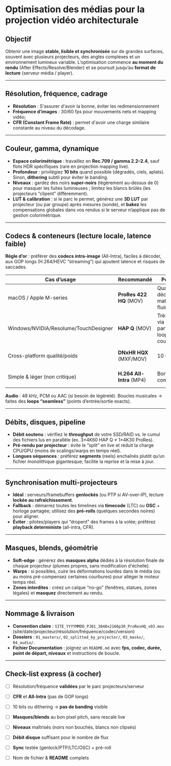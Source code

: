 <!-- %: BLOC1_SAVOIR5  -->
# Optimisation des médias pour la projection vidéo architecturale
<!-- %; -->

<!-- start-replace-subnav -->

<!-- end-replace-subnav -->


## Objectif

Obtenir une image **stable, lisible et synchronisée** sur de grandes surfaces, souvent avec plusieurs projecteurs, des angles complexes et un environnement lumineux variable. L’optimisation commence **au moment du rendu** (After Effects/Resolve/Blender) et se poursuit jusqu’au **format de lecture** (serveur média / player).

---

## Résolution, fréquence, cadrage


* **Résolution** : S'assurer d'avoir la bonne, éviter les redimensionnement
* **Fréquence d’images** : 30/60 fps pour mouvements nets et mapping vidéo; 
* **CFR (Constant Frame Rate)** : permet d'avoir une charge similaire constante au niveau du décodage.

---

## Couleur, gamma, dynamique

* **Espace colorimétrique** : travaillez en **Rec.709 / gamma 2.2–2.4**, sauf flots HDR spécifiques (rare en projection mapping live).
* **Profondeur** : privilégiez **10 bits** quand possible (dégradés, ciels, aplats). Sinon, **dithering** subtil pour éviter le banding.
* **Niveaux** : gardez des noirs **super-noirs** (légèrement au-dessus de 0) pour masquer les fuites lumineuses ; limitez les blancs brûlés (les projecteurs “clipent” différemment).
* **LUT & calibration** : si le parc le permet, générez une **3D LUT** par projecteur (ou par groupe) après mesures (sonde), et **bakez** les compensations globales dans vos rendus si le serveur n’applique pas de gestion colorimétrique.

---

## Codecs & conteneurs (lecture locale, latence faible)

**Règle d’or** : préférer des **codecs intra-image** (All-Intra), faciles à décoder, aux GOP longs (H.264/HEVC “streaming”) qui ajoutent latence et risques de saccades.

| Cas d’usage                           | Recommandé                | Pourquoi                                          | À noter                              |
| ------------------------------------- | ------------------------- | ------------------------------------------------- | ------------------------------------ |
| macOS / Apple M-series                | **ProRes 422 HQ** (MOV)   | Qualité, décodage matériel fluide                 | Poids élevé → SSD rapide             |
| Windows/NVIDIA/Resolume/TouchDesigner | **HAP Q** (MOV)           | Très fluide via GPU, parfait pour loops & couches | Fichiers volumineux                  |
| Cross-platform qualité/poids          | **DNxHR HQX** (MXF/MOV)   | 10 bits, intra                                    | Support variable selon players       |
| Simple & léger (non critique)         | **H.264 All-Intra** (MP4) | Bonne compatibilité                               | Éviter GOP longs/variable frame rate |

**Audio** : 48 kHz, PCM ou AAC (si besoin de légèreté). Boucles musicales → faites des **loops “seamless”** (points d’entrée/sortie exacts).

---

## Débits, disques, pipeline

* **Débit soutenu** : vérifiez le **throughput** de votre SSD/RAID vs. le cumul des fichiers lus en parallèle (ex. 3×4K60 HAP Q ≠ 1×4K30 ProRes).
* **Pré-rendu par projecteur** : évite le “split” en live et réduit la charge CPU/GPU (moins de scalings/warps en temps réel).
* **Longues séquences** : préférez **segments** (reels) enchaînés plutôt qu’un fichier monolithique gigantesque; facilite la reprise et la mise à jour.

---

## Synchronisation multi-projecteurs

* **Idéal** : serveurs/framebuffers **genlockés** (ou PTP si AV-over-IP), lecture **lockée au rafraîchissement**.
* **Fallback** : démarrez toutes les timelines via **timecode** (LTC) ou **OSC** + horloge partagée; utilisez des **pré-rolls** (quelques secondes noires) pour aligner.
* **Éviter** : pilotes/players qui “dropent” des frames à la volée; préférez **playback deterministe** (all-intra, CFR).

---

## Masques, blends, géométrie

* **Soft-edge** : générez des **masques alpha** dédiés à la résolution finale de chaque projecteur (plumes propres, sans modification d'échelle).
* **Warps** : si possibles, *cuire* les déformations lourdes dans le média (ou au moins pré-compensez certaines courbures) pour alléger le moteur temps réel.
* **Zones interdites** : créez un calque “no-go” (fenêtres, statues, zones légales) et **masquez** directement au rendu.

---

## Nommage & livraison

* **Convention claire** : `SITE_YYYYMMDD_PJ01_3840x2160p30_ProResHQ_v03.mov`
  (site/date/projecteur/résolution/fréquence/codec/version)
* **Dossiers** : `01_masters/`, `02_splitted_by_projector/`, `03_masks/`, `04_audio/`.
* **Fichier Documentation** : joignez un `README.md` avec **fps, codec, durée, point de départ, niveaux** et instructions de boucle.

---

## Check-list express (à cocher)

* [ ] Résolution/fréquence **validées** par le parc projecteurs/serveur
* [ ] **CFR** et **All-Intra** (pas de GOP longs)
* [ ] 10 bits ou dithering → **pas de banding** visible
* [ ] **Masques/blends** au bon pixel pitch, sans rescale live
* [ ] **Niveaux** maîtrisés (noirs non bouchés, blancs non clipsés)
* [ ] **Débit disque** suffisant pour le nombre de flux
* [ ] **Sync** testée (genlock/PTP/LTC/OSC) + pré-roll
* [ ] Nom de fichier & **README** complets

